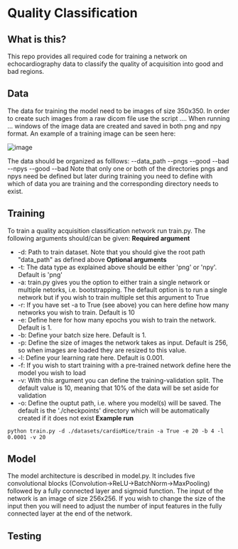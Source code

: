 # Quality Classification
## What is this?
This repo provides all required code for training a network on echocardiography data to classify the quality of acquisition into good and bad regions.
## Data
The data for training the model need to be images of size 350x350. In order to create such images from a raw dicom file use the script .... When running ... windows of the image data are created and saved in both png and npy format. An example of a training image can be seen here:

![image](https://github.com/HelmholtzAI-Consultants-Munich/Automatic-Heart-Features-Estimation-from-Transthoracic-M-mode-Echocardiography/blob/master/images/train-acquisition-example.png)

The data should be organized as folllows:
--data_path
  --pngs
    --good 
    --bad
  --npys
    --good
    --bad
Note that only one or both of the directories pngs and npys need be defined but later during training you need to define with which of data you are training and the corresponding directory needs to exist.

## Training 
To train a quality acquisition classification network run train.py. The following arguments should/can be given:
**Required argument**
* -d: Path to train dataset. Note that you should give the root path "data_path" as defined above
**Optional arguments**
* -t: The data type as explained above should be either 'png' or 'npy'. Default is 'png' 
* -a: train.py gives you the option to either train a single network or multiple netorks, i.e. bootstrapping. The default option is to run a single network but if you wish to train multiple set this argument to True
* -r: If you have set -a to True (see above) you can here define how many networks you wish to train. Default is 10
* -e: Define here for how many epochs you wish to train the network. Default is 1.
* -b: Define your batch size here. Default is 1.
* -p: Define the size of images the network takes as input. Default is 256, so when images are loaded they are resized to this value.
* -l: Define your learning rate here. Default is 0.001.
* -f: If you wish to start training with a pre-trained network define here the model you wish to load
* -v: With this argument you can define the training-validation split. The default value is 10, meaning that 10% of the data will be set aside for validation
* -o: Define the ouptut path, i.e. where you model(s) will be saved. The default is the './checkpoints' directory which will be automatically created if it does not exist
**Example run**
```
python train.py -d ./datasets/cardioMice/train -a True -e 20 -b 4 -l 0.0001 -v 20
```

## Model
The model architecture is described in model.py. It includes five convolutional blocks (Convolution->ReLU->BatchNorm->MaxPooling) followed by a fully connected layer and sigmoid function. The input of the network is an image of size 256x256. If you wish to change the size of the input then you will need to adjust the number of input features in the fully connected layer at the end of the network. 

## Testing

